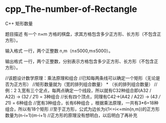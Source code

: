 # cpp_The-number-of-Rectangle
C++ 矩形数量

题目描述
有一个 n×m 方格的棋盘，求其方格包含多少正方形、长方形（不包含正方形）。

输入格式
一行，两个正整数 n,m（n≤5000,m≤5000）。

输出格式
一行，两个正整数，分别表示方格包含多少正方形、长方形（不包含正方形）。


//该题设计数学原理：乘法原理和组合
//已知每两条线可以确定一个矩形（无论是否为正方形）
//矩形数量就为（宽的排列组合数量） * （长的排列组合数量）
//例：2 3,宽有三个定点，每两点确定一个线段，所以就有C32种组合即(A32 / A22) -> (3*2 / 2*1) = 3种组合
//长有四个顶点，同理有C42->(A42 / A22) -> (4*3 / 2*1) = 6种组合 
//宽有3种组合，长有6种组合 ，根据乘法原理，一共有3*6=18种组合，所以有18个矩形
//至于正方形，公式为边长为i(1<=i<=min{n,m})的正方形数量为(n-i+1)(m-i+1)
//正方形的原理没有想明白，以后明白了再补充 
